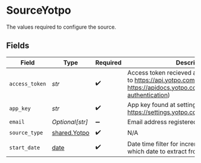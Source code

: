 # SourceYotpo

The values required to configure the source.


## Fields

| Field                                                                                                                                              | Type                                                                                                                                               | Required                                                                                                                                           | Description                                                                                                                                        | Example                                                                                                                                            |
| -------------------------------------------------------------------------------------------------------------------------------------------------- | -------------------------------------------------------------------------------------------------------------------------------------------------- | -------------------------------------------------------------------------------------------------------------------------------------------------- | -------------------------------------------------------------------------------------------------------------------------------------------------- | -------------------------------------------------------------------------------------------------------------------------------------------------- |
| `access_token`                                                                                                                                     | *str*                                                                                                                                              | :heavy_check_mark:                                                                                                                                 | Access token recieved as a result of API call to https://api.yotpo.com/oauth/token (Ref- https://apidocs.yotpo.com/reference/yotpo-authentication) |                                                                                                                                                    |
| `app_key`                                                                                                                                          | *str*                                                                                                                                              | :heavy_check_mark:                                                                                                                                 | App key found at settings (Ref- https://settings.yotpo.com/#/general_settings)                                                                     |                                                                                                                                                    |
| `email`                                                                                                                                            | *Optional[str]*                                                                                                                                    | :heavy_minus_sign:                                                                                                                                 | Email address registered with yotpo.                                                                                                               |                                                                                                                                                    |
| `source_type`                                                                                                                                      | [shared.Yotpo](../../models/shared/yotpo.md)                                                                                                       | :heavy_check_mark:                                                                                                                                 | N/A                                                                                                                                                |                                                                                                                                                    |
| `start_date`                                                                                                                                       | [date](https://docs.python.org/3/library/datetime.html#date-objects)                                                                               | :heavy_check_mark:                                                                                                                                 | Date time filter for incremental filter, Specify which date to extract from.                                                                       | 2022-03-01T00:00:00.000Z                                                                                                                           |